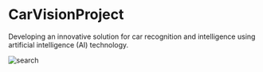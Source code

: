 # CarVisionProject   
Developing an innovative solution for car recognition and intelligence using artificial intelligence (AI) technology.             

   
       
              


![search](https://github.com/KhamessiTaha/CarVisionProject/assets/126385064/07459b02-6dbe-446b-9e2c-31fd9a6b1268)
     
